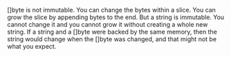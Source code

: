  []byte is not immutable. You can change the bytes within a slice. You can grow the slice by appending bytes to the end. But a string is immutable. You cannot change it and you cannot grow it without creating a whole new string. If a string and a []byte were backed by the same memory, then the string would change when the []byte was changed, and that might not be what you expect.
